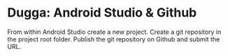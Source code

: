 # Dugga: Android Studio & Github

From within Android Studio create a new project. Create a git repository in the project root folder. Publish the git repository on Github and submit the URL.

